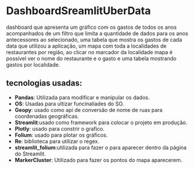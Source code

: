 # DashboardSreamlitUberData
dashboard que apresenta um gráfico com os gastos de todos os anos acompanhados de um filtro que limita a quantidade de dados para os anos antecessores ao selecionado,
uma tabela que mostra os gastos de cada data que utilizou a aplicação, um mapa com toda a localidades de restaurantes por região, ao clicar no marcador da localidade
mapa é possível ver o nome do restaurante e o gasto e uma tabela mostrando gastos por localidade.


## tecnologias usadas:

- **Pandas**: Utilizada para modificar e manipular os dados.
- **OS**: Usadas para ultizar funcinaliades do SO.
- **Geopy**: usado como api de conversão de nome de ruas para coordenadas geográficas.
- **Streamlit**:usado como framework para colocar o projeto em produção.
- **Plotly**: usado para constrir o grafico.
- **Folium**:  usado para plotar os gráficos.
- **Re**: biblioteca para utilizar o regex.
- **streamlit_folium**:utilizada para fazer o para aparecer dentro da página do Streamlit.
- **MarkerCluster**: Utilizado para fazer os pontos do mapa aparecerem.

